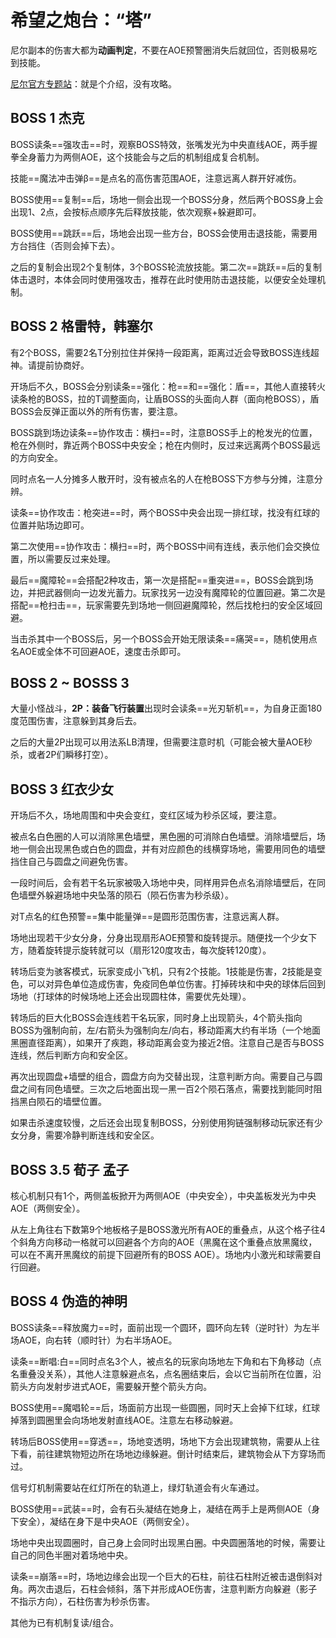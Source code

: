 # 希望之炮台：“塔”

尼尔副本的伤害大都为**动画判定**，不要在AOE预警圈消失后就回位，否则极易吃到技能。

[尼尔官方专题站](https://actff1.web.sdo.com/project/190920shadowbringers/yorha/index.html)：就是个介绍，没有攻略。

## BOSS 1 杰克

BOSS读条==强攻击==时，观察BOSS特效，张嘴发光为中央直线AOE，两手握拳全身蓄力为两侧AOE，这个技能会与之后的机制组成复合机制。

技能==魔法冲击弹β==是点名<Role name="tank" />的高伤害范围AOE，注意远离人群开好减伤。

BOSS使用==复制==后，场地一侧会出现一个BOSS分身，然后两个BOSS身上会出现1、2点，会按标点顺序先后释放技能，依次观察+躲避即可。

BOSS使用==跳跃==后，场地会出现一些方台，BOSS会使用击退技能，需要用方台挡住（否则会掉下去）。

之后的复制会出现2个复制体，3个BOSS轮流放技能。第二次==跳跃==后的复制体击退时，本体会同时使用强攻击，推荐在此时使用防击退技能，以便安全处理机制。

## BOSS 2 格雷特，韩塞尔

有2个BOSS，需要2名<Role name="tank" />T分别拉住并保持一段距离，距离过近会导致BOSS连线超神。请提前协商好。

开场后不久，BOSS会分别读条==强化：枪==和==强化：盾==，其他人直接转火读条枪的BOSS，拉<Status :id="2538" name="盾强化" />的T调整面向，让盾BOSS的头面向人群（面向枪BOSS），盾BOSS会反弹正面以外的所有伤害，要注意。

BOSS跳到场边读条==协作攻击：横扫==时，注意BOSS手上的枪发光的位置，枪在外侧时，靠近两个BOSS中央安全；枪在内侧时，反过来远离两个BOSS最远的方向安全。

同时点名一人分摊多人散开时，没有被点名的人在枪BOSS下方参与分摊，注意分辨。

读条==协作攻击：枪突进==时，两个BOSS中央会出现一排红球，找没有红球的位置并贴场边即可。

第二次使用==协作攻击：横扫==时，两个BOSS中间有连线，表示他们会交换位置，所以需要反过来处理。

最后==魔障轮==会搭配2种攻击，第一次是搭配==重突进==，BOSS会跳到场边，并把武器侧向一边发光蓄力。玩家找另一边没有魔障轮的位置回避。第二次是搭配==枪扫击==，玩家需要先到场地一侧回避魔障轮，然后找枪扫的安全区域回避。

当击杀其中一个BOSS后，另一个BOSS会开始无限读条==痛哭==，随机使用点名AOE或全体不可回避AOE，速度击杀即可。

## BOSS 2 ~ BOSSS 3

大量小怪战斗，**2P：装备飞行装置**出现时会读条==光刃斩机==，为自身正面180度范围伤害，注意躲到其身后去。

之后的大量2P出现可以用法系LB清理，但需要注意时机（可能会被大量AOE秒杀，或者2P们瞬移打空）。

## BOSS 3 红衣少女

开场后不久，场地周围和中央会变红，变红区域为秒杀区域，要注意。

被点名白色圈的人可以消除黑色墙壁，黑色圈的可消除白色墙壁。消除墙壁后，场地一侧会出现黑色或白色的圆盘，并有对应颜色的线横穿场地，需要用同色的墙壁挡住自己与圆盘之间避免伤害。

一段时间后，会有若干名玩家被吸入场地中央，同样用异色点名消除墙壁后，在同色墙壁外躲避场地中央坠落的陨石（陨石伤害为秒杀级）。

对<Role name="tank" />T点名的红色预警==集中能量弹==是圆形范围伤害，注意远离人群。

场地出现若干少女分身，分身出现扇形AOE预警和旋转提示。随便找一个少女下方，随着旋转提示旋转就可以（扇形120度攻击，每次旋转120度）。

转场后变为骇客模式，玩家变成小飞机，只有2个技能。1技能是伤害，2技能是变色，可以对异色单位造成伤害，免疫同色单位伤害。打掉砖块和中央的球体后回到场地（打球体的时候场地上还会出现圆柱体，需要优先处理）。

转场后的巨大化BOSS会连线若干名玩家，同时身上出现箭头，4个箭头指向BOSS为强制向前，左/右箭头为强制向左/向右，移动距离大约有半场（一个地面黑圈直径距离），如果开了疾跑，移动距离会变为接近2倍。注意自己是否与BOSS连线，然后判断方向和安全区。

再次出现圆盘+墙壁的组合，圆盘方向为交替出现，注意判断方向。需要自己与圆盘之间有同色墙壁。三次之后地面出现一黑一百2个陨石落点，需要找到能同时阻挡黑白陨石的墙壁位置。

如果击杀速度较慢，之后还会出现复制BOSS，分别使用狗链强制移动玩家还有少女分身，需要冷静判断连线和安全区。

## BOSS 3.5 荀子 孟子

核心机制只有1个，两侧盖板掀开为两侧AOE（中央安全），中央盖板发光为中央AOE（两侧安全）。

从左上角往右下数第9个地板格子是BOSS激光所有AOE的重叠点，从这个格子往4个斜角方向移动一格就可以回避各个方向的AOE（黑魔在这个重叠点放黑魔纹，可以在不离开黑魔纹的前提下回避所有的BOSS AOE）。场地内小激光和球需要自行回避。

## BOSS 4 伪造的神明

BOSS读条==释放魔力==时，面前出现一个圆环，圆环向左转（逆时针）为左半场AOE，向右转（顺时针）为右半场AOE。

读条==断唱:白==同时点名3个人，被点名的玩家向场地左下角和右下角移动（点名重叠没关系），其他人注意躲避点名，点名圈结束后，会以它当前所在位置，沿箭头方向发射步进式AOE，需要躲开整个箭头方向。

BOSS使用==魔唱轮==后，场面前方出现一些圆圈，同时天上会掉下红球，红球掉落到圆圈里会向场地发射直线AOE。注意左右移动躲避。

转场后BOSS使用==穿透==，场地变透明，场地下方会出现建筑物，需要从上往下看，前往建筑物短边所在场地边缘躲避。倒计时结束后，建筑物会从下方穿场而过。

信号灯机制需要站在红灯所在的轨道上，绿灯轨道会有火车通过。

BOSS使用==武装==时，会有石头凝结在她身上，凝结在两手上是两侧AOE（身下安全），凝结在身下是中央AOE（两侧安全）。

场地中央出现圆圈时，自己身上会同时出现黑白圈。中央圆圈落地的时候，需要让自己的同色半圈对着场地中央。

读条==崩落==时，场地边缘会出现一个巨大的石柱，前往石柱附近被击退倒斜对角。两次击退后，石柱会倾斜，落下并形成AOE伤害，注意判断方向躲避（影子不指示方向），石柱伤害为秒杀伤害。

其他为已有机制复读/组合。
